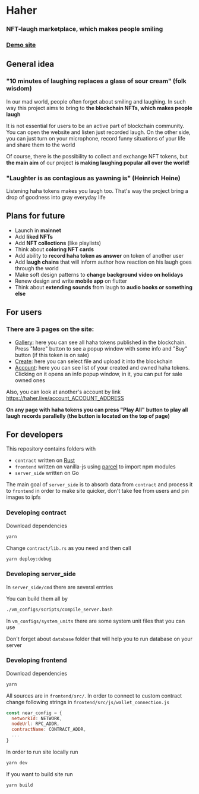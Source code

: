 # Haher
### NFT-laugh marketplace, which makes people smiling


### [Demo site](https://haher.live)

<!-- ### [Demo on YouTube](https://www.youtube.com/watch?v=) -->


## General idea
### "10 minutes of laughing replaces a glass of sour cream" (folk wisdom)
In our mad world, people often forget about smiling and laughing. In such way this project aims to bring to **the blockchain NFTs, which makes people laugh**

It is not essential for users to be an active part of blockchain community. You can open the website and listen just recorded laugh.
On the other side, you can just turn on your microphone, record funny situations of your life and share them to the world

Of course, there is the possibility to collect and exchange NFT tokens, but **the main aim** of our project **is making laughing popular all over the world!**

### "Laughter is as contagious as yawning is" (Heinrich Heine)
Listening haha tokens makes you laugh too. That's way the project bring a drop of goodness into gray everyday life


## Plans for future
- Launch in **mainnet**
- Add **liked NFTs**
- Add **NFT collections** (like playlists)
- Think about **coloring NFT cards**
- Add ability to **record haha token as answer** on token of another user
- Add **laugh chains** that will inform author how reaction on his laugh goes through the world
- Make soft design patterns to **change background video on holidays**
- Renew design and write **mobile app** on flutter
- Think about **extending sounds** from laugh to **audio books or something else**


## For users
### There are 3 pages on the site:
- [Gallery](https://haher.live): here you can see all haha tokens published in the blockchain. Press "More" button to see a popup window with some info and "Buy" button (if this token is on sale)
- [Create](https://haher.live/new): here you can select file and upload it into the blockchain
- [Account](https://haher.live/account): here you can see list of your created and owned haha tokens. Clicking on it opens an info popup window, in it, you can put for sale owned ones

Also, you can look at another's account by link https://haher.live/account_ACCOUNT_ADDRESS

**On any page with haha tokens you can press "Play All" button to play all laugh records parallelly (the button is located on the top of page)**


## For developers
This repository contains folders with 
- `contract` written on [Rust](https://docs.rs/near-sdk)
- `frontend` written on vanilla-js using [parcel](https://parceljs.org) to import npm modules
- `server_side` written on Go

The main goal of `server_side` is to absorb data from `contract` and process it to `frontend` in order to make site quicker, don't take fee from users and pin images to ipfs

### Developing contract
Download dependencies
```sh
yarn
```
Change `contract/lib.rs` as you need and then call
```sh
yarn deploy:debug
```

### Developing server_side
In `server_side/cmd` there are several entries

You can build them all by
```sh
./vm_configs/scripts/compile_server.bash
```

In `vm_configs/system_units` there are some system unit files that you can use

Don't forget about `database` folder that will help you to run database on your server

### Developing frontend
Download dependencies
```sh
yarn
```
All sources are in `frontend/src/`. In order to connect to custom contract change following strings in `frontend/src/js/wallet_connection.js`
```js
const near_config = {
  networkId: NETWORK,
  nodeUrl: RPC_ADDR,
  contractName: CONTRACT_ADDR,
  ...
}
```

In order to run site locally run
```sh
yarn dev
```
If you want to build site run
```sh
yarn build
```
